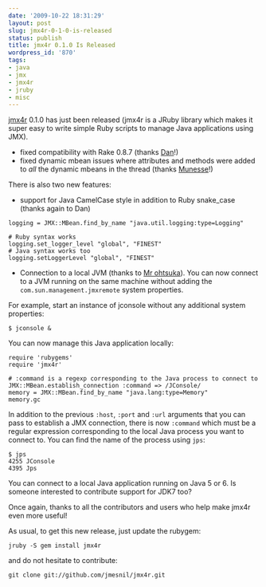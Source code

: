 ```yaml
---
date: '2009-10-22 18:31:29'
layout: post
slug: jmx4r-0-1-0-is-released
status: publish
title: jmx4r 0.1.0 Is Released
wordpress_id: '870'
tags:
- java
- jmx
- jmx4r
- jruby
- misc
---
```


[jmx4r][jmx4r] 0.1.0 has just been released (jmx4r is a JRuby library which makes it super easy to write simple Ruby scripts to manage Java applications using JMX).

* fixed compatibility with Rake 0.8.7 (thanks [Dan](http://twitter.com/jrubyist)!)
* fixed dynamic mbean issues where attributes and methods were added to *all* the dynamic mbeans in the thread (thanks [Munesse](http://muness.blogspot.com/)!)

There is also two new features:

* support for Java CamelCase style in addition to Ruby snake_case (thanks again to Dan)

<pre><code class='ruby'>logging = JMX::MBean.find_by_name "java.util.logging:type=Logging"

# Ruby syntax works
logging.set_logger_level "global", "FINEST"
# Java syntax works too
logging.setLoggerLevel "global", "FINEST"    
</code></pre>


* Connection to a local JVM (thanks to [Mr ohtsuka](http://github.com/sat13f)).
  You can now connect to a JVM running on the same machine without adding the `com.sun.management.jmxremote` system properties.

For example, start an instance of jconsole without any additional system properties:

    $ jconsole &

You can now manage this Java application locally:

    require 'rubygems'
    require 'jmx4r'
    
    # :command is a regexp corresponding to the Java process to connect to
    JMX::MBean.establish_connection :command => /JConsole/
    memory = JMX::MBean.find_by_name "java.lang:type=Memory"
    memory.gc            
    
In addition to the previous `:host`, `:port` and `:url` arguments that you can pass to establish a JMX connection, there is now `:command` which must be a regular expression corresponding to the local Java process you want to connect to. You can find the name of the process using `jps`:

    $ jps
    4255 JConsole
    4395 Jps

You can connect to a local Java application running on Java 5 or 6. Is someone interested to contribute support for JDK7 too?

Once again, thanks to all the contributors and users who help make jmx4r even more useful!

As usual, to get this new release, just update the rubygem:

    jruby -S gem install jmx4r

and do not hesitate to contribute:

    git clone git://github.com/jmesnil/jmx4r.git

[jmx4r]: http://github.com/jmesnil/jmx4r
